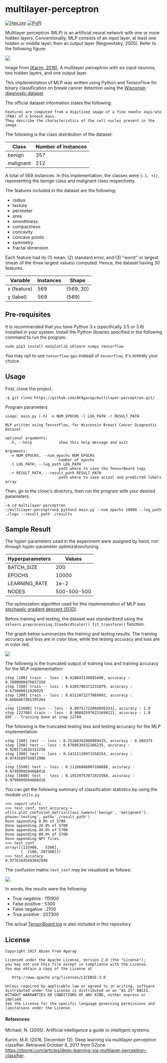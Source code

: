 multilayer-perceptron
==

[![Hex.pm](https://img.shields.io/hexpm/l/plug.svg)]()
[![PyPI](https://img.shields.io/pypi/pyversions/Django.svg)]()

Multilayer perceptron (MLP) is an artificial neural network with one or more hidden layers. Conventionally, MLP consists of an input layer, at least one hidden or middle layer, then an output layer (Negnevitsky, 2005). Refer to the following figure:

![](figures/mlp-network.png)

Image from [(Karim, 2016)](https://dzone.com/articles/deep-learning-via-multilayer-perceptron-classifier). A multilayer perceptron with six input neurons, two hidden layers, and one output layer.

This implementation of MLP was written using Python and TensorFlow for binary classification on breast cancer detection using the [Wisconsin diagnostic dataset](https://archive.ics.uci.edu/ml/datasets/Breast+Cancer+Wisconsin+(Diagnostic)).

The official dataset information states the following:

```
Features are computed from a digitized image of a fine needle aspirate (FNA) of a breast mass.
They describe the characteristics of the cell nuclei present in the image.
```

The following is the class distribution of the dataset:

|Class|Number of instances|
|-----|-------------------|
|benign|357|
|malignant|212|

A total of 569 instances. In this implementation, the classes were `{-1, +1}`, representing the benign class and malignant class respectively.

The features included in the dataset are the following:

* radius
* texture
* perimeter
* area
* smoothness
* compactness
* concavity
* concave points
* symmetry
* fractal dimension

Each feature had its (1) mean, (2) standard error, and (3) "worst" or largest (mean of the three largest values) computed. Hence, the dataset having 30 features.

|Variable|Instances|Shape|
|--------|---------|-----|
|x (feature)|569|(569, 30)|
|y (label)|569|(569)|

## Pre-requisites

It is recommended that you have Python 3.x (specifically 3.5 or 3.6) installed in your system. Install the Python libraries specified in the following command to run the program.

```buildoutcfg
sudo pip3 install matplotlib sklearn numpy tensorflow
```

You may opt to use `tensorflow-gpu` instead of `tensorflow`, it's entirely your choice.

## Usage

First, clone the project.

```buildoutcfg
~$ git clone https://github.com/AFAgarap/multilayer-perceptron.git/
```

Program parameters

```buildoutcfg
usage: main.py [-h] -n NUM_EPOCHS -l LOG_PATH -r RESULT_PATH

MLP written using TensorFlow, for Wisconsin Breast Cancer Diagnostic Dataset

optional arguments:
  -h, --help            show this help message and exit

Arguments:
  -n NUM_EPOCHS, --num_epochs NUM_EPOCHS
                        number of epochs
  -l LOG_PATH, --log_path LOG_PATH
                        path where to save the TensorBoard logs
  -r RESULT_PATH, --result_path RESULT_PATH
                        path where to save actual and predicted labels array
```

Then, go to the clone's directory, then run the program with your desired parameters.

```buildoutcfg
~$ cd multilayer-perceptron
~/multilayer-perceptron$ python3 main.py --num_epochs 10000 --log_path ./logs --result_path ./results
```

## Sample Result

The hyper-parameters used in the experiment were assigned by hand, not through hyper-parameter optimization/tuning.

|Hyperparameters|Values|
|---------------|------|
|BATCH_SIZE|200|
|EPOCHS|10000|
|LEARNING_RATE|1e-2|
|NODES|500-500-500|

The optimization algorithm used for this implementation of MLP was [stochastic gradient descent (SGD)](https://en.wikipedia.org/wiki/Stochastic_gradient_descent).

Before training and testing, the dataset was standardized using the `sklearn.preprocessing.StandardScaler().fit_transform()` function.

The graph below summarizes the training and testing results. The training accuracy and loss are in color blue, while the testing accuracy and loss are in color red. 

![](figures/training_and_testing_results.png)

The following is the truncated output of training loss and training accuracy for the MLP implementation: 
```buildoutcfg
step [100] train -- loss : 0.620643138885498, accuracy : 0.7000000476837158
step [200] train -- loss : 0.6305786371231079, accuracy : 0.675000011920929
step [300] train -- loss : 0.6312072277069092, accuracy : 0.6666667461395264
...
step [22600] train -- loss : 0.007517226040363312, accuracy : 1.0
step [22700] train -- loss : 0.008925976231694221, accuracy : 1.0
EOF -- Training done at step 22749
```

The following is the truncated testing loss and testing accuracy for the MLP implementation:
```buildoutcfg
step [100] test -- loss : 0.15268392860889435, accuracy : 0.984375
step [200] test -- loss : 0.6760536432266235, accuracy : 0.9285714626312256
step [300] test -- loss : 0.14311110973358154, accuracy : 0.9743589758872986
...
step [5500] test -- loss : 0.11166846007108688, accuracy : 0.9799999594688416
step [5600] test -- loss : 0.19539757072925568, accuracy : 0.9799999594688416
```

You can get the following summary of classification statistics by using the module `utils.py`

```buildoutcfg
>>> import utils
>>> test_conf, test_accuracy = utils.plot_confusion_matrix(class_names=['benign', 'malignant'], phase='testing', path='./result_path')
Done appending 0.0% of 5700
Done appending 20.0% of 5700
Done appending 40.0% of 5700
Done appending 80.0% of 5700
Done appending NPY files.
>>> test_conf
array([[115900,   5300],
       [  2100, 207300]])
>>> test_accuracy
0.97761645493042948
```

The confusion matrix `test_conf` may be visualized as follows:

![](figures/confusion_matrix_mlp.png)

In words, the results were the following:

* True negative : 115900
* False positive : 5300
* False negative : 2100
* True positive : 207300

The actual [TensorBoard log](https://github.com/afagarap/multilayer-perceptron/tree/master/log_path) is also included in this repository

## License

```buildoutcfg
Copyright 2017 Abien Fred Agarap

Licensed under the Apache License, Version 2.0 (the "License");
you may not use this file except in compliance with the License.
You may obtain a copy of the License at

   http://www.apache.org/licenses/LICENSE-2.0

Unless required by applicable law or agreed to in writing, software
distributed under the License is distributed on an "AS IS" BASIS,
WITHOUT WARRANTIES OR CONDITIONS OF ANY KIND, either express or implied.
See the License for the specific language governing permissions and
limitations under the License.
```

#### References

Michael, N. (2005). Artificial intelligence a guide to intelligent systems.

Karim, M.R. (2016, December 12). Deep learning via multilayer perceptron classifier. Retrieved October 8, 2017 from DZone: https://dzone.com/articles/deep-learning-via-multilayer-perceptron-classifier.